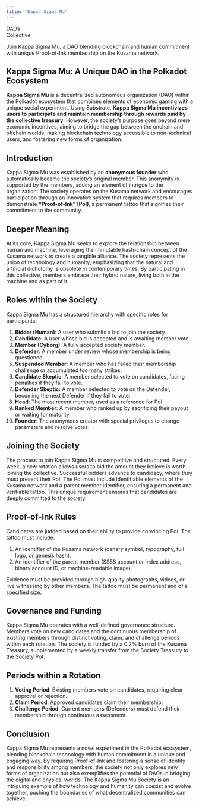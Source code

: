 ```yaml
---
title: 'Kappa Sigma Mu'
---
```

DAOs  
 Collective  

Join Kappa Sigma Mu, a DAO blending blockchain and human commitment with unique Proof-of-Ink membership on the Kusama network.

Kappa Sigma Mu: A Unique DAO in the Polkadot Ecosystem
------------------------------------------------------

**Kappa Sigma Mu** is a decentralized autonomous organization (DAO) within the Polkadot ecosystem that combines elements of economic gaming with a unique social experiment. Using Substrate, **Kappa Sigma Mu incentivizes users to participate and maintain membership through rewards paid by the collective treasury**. However, the society’s purpose goes beyond mere economic incentives, aiming to bridge the gap between the onchain and offchain worlds, making blockchain technology accessible to non-technical users, and fostering new forms of organization.

Introduction
------------

Kappa Sigma Mu was established by an **anonymous founder** who automatically became the society’s original member. This anonymity is supported by the members, adding an element of intrigue to the organization. The society operates on the Kusama network and encourages participation through an innovative system that requires members to demonstrate **“Proof-of-Ink” (PoI)**, a permanent tattoo that signifies their commitment to the community.

Deeper Meaning
--------------

At its core, Kappa Sigma Mu seeks to explore the relationship between human and machine, leveraging the immutable hash-chain concept of the Kusama network to create a tangible alliance. The society represents the union of technology and humanity, emphasizing that the natural and artificial dichotomy is obsolete in contemporary times. By participating in this collective, members embrace their hybrid nature, living both in the machine and as part of it.

Roles within the Society
------------------------

Kappa Sigma Mu has a structured hierarchy with specific roles for participants:

1. **Bidder (Human)**: A user who submits a bid to join the society.
2. **Candidate**: A user whose bid is accepted and is awaiting member vote.
3. **Member (Cyborg)**: A fully accepted society member.
4. **Defender**: A member under review whose membership is being questioned.
5. **Suspended Member**: A member who has failed their membership challenge or accumulated too many strikes.
6. **Candidate Skeptic**: A member selected to vote on candidates, facing penalties if they fail to vote.
7. **Defender Skeptic**: A member selected to vote on the Defender, becoming the next Defender if they fail to vote.
8. **Head**: The most recent member, used as a reference for PoI.
9. **Ranked Member**: A member who ranked up by sacrificing their payout or waiting for maturity.
10. **Founder**: The anonymous creator with special privileges to change parameters and resolve votes.

Joining the Society
-------------------

The process to join Kappa Sigma Mu is competitive and structured. Every week, a new rotation allows users to bid the amount they believe is worth joining the collective. Successful bidders advance to candidacy, where they must present their PoI. The PoI must include identifiable elements of the Kusama network and a parent member identifier, ensuring a permanent and verifiable tattoo. This unique requirement ensures that candidates are deeply committed to the society.

Proof-of-Ink Rules
------------------

Candidates are judged based on their ability to provide convincing PoI. The tattoo must include:

1. An identifier of the Kusama network (canary symbol, typography, full logo, or genesis hash).
2. An identifier of the parent member (SS58 account or index address, binary account ID, or machine-readable image).

Evidence must be provided through high-quality photographs, videos, or live witnessing by other members. The tattoo must be permanent and of a specified size.

Governance and Funding
----------------------

Kappa Sigma Mu operates with a well-defined governance structure. Members vote on new candidates and the continuous membership of existing members through distinct voting, claim, and challenge periods within each rotation. The society is funded by a 0.2% burn of the Kusama Treasury, supplemented by a weekly transfer from the Society Treasury to the Society Pot.

Periods within a Rotation
-------------------------

1. **Voting Period**: Existing members vote on candidates, requiring clear approval or rejection.
2. **Claim Period**: Approved candidates claim their membership.
3. **Challenge Period**: Current members (Defenders) must defend their membership through continuous assessment.

Conclusion
----------

Kappa Sigma Mu represents a novel experiment in the Polkadot ecosystem, blending blockchain technology with human commitment in a unique and engaging way. By requiring Proof-of-Ink and fostering a sense of identity and responsibility among members, the society not only explores new forms of organization but also exemplifies the potential of DAOs in bridging the digital and physical worlds. The Kappa Sigma Mu Society is an intriguing example of how technology and humanity can coexist and evolve together, pushing the boundaries of what decentralized communities can achieve.
